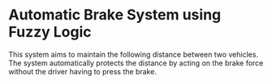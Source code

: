 # Automatic Brake System using Fuzzy Logic
 This system aims to maintain the following distance between two vehicles. The system automatically protects the distance by acting on the brake force without the driver having to press the brake.
